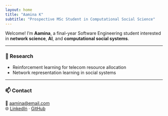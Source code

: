 ```yaml
---
layout: home
title: "Aamina K"
subtitle: "Prospective MSc Student in Computational Social Science"
---
```


Welcome! I’m **Aamina**, a final-year Software Engineering student interested in
**network science**, **AI**, and **computational social systems**.

---

### 🔬 Research
- Reinforcement learning for telecom resource allocation  
- Network representation learning in social systems

---

### 📫 Contact
📧 [aamina@email.com](mailto:aamina@email.com)  
🌐 [LinkedIn](#) · [GitHub](#)
